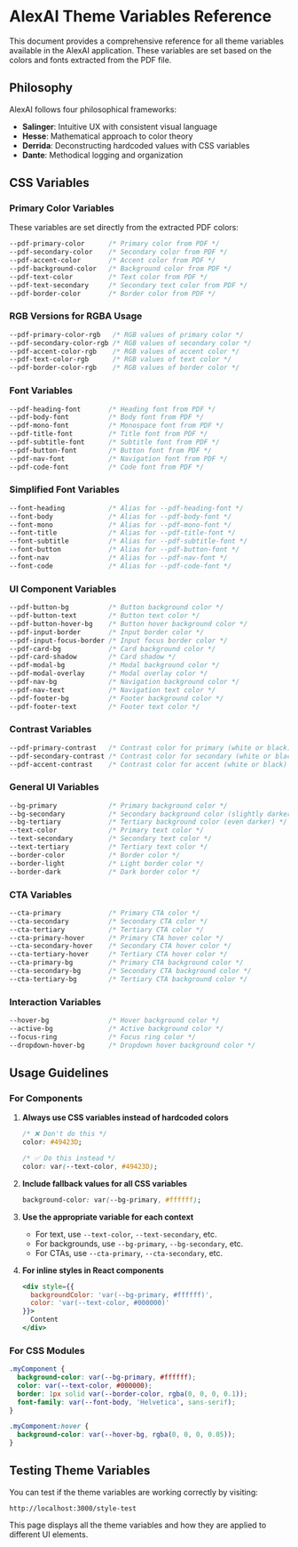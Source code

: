 # AlexAI Theme Variables Reference

This document provides a comprehensive reference for all theme variables available in the AlexAI application. These variables are set based on the colors and fonts extracted from the PDF file.

## Philosophy

AlexAI follows four philosophical frameworks:
- **Salinger**: Intuitive UX with consistent visual language
- **Hesse**: Mathematical approach to color theory
- **Derrida**: Deconstructing hardcoded values with CSS variables
- **Dante**: Methodical logging and organization

## CSS Variables

### Primary Color Variables

These variables are set directly from the extracted PDF colors:

```css
--pdf-primary-color      /* Primary color from PDF */
--pdf-secondary-color    /* Secondary color from PDF */
--pdf-accent-color       /* Accent color from PDF */
--pdf-background-color   /* Background color from PDF */
--pdf-text-color         /* Text color from PDF */
--pdf-text-secondary     /* Secondary text color from PDF */
--pdf-border-color       /* Border color from PDF */
```

### RGB Versions for RGBA Usage

```css
--pdf-primary-color-rgb   /* RGB values of primary color */
--pdf-secondary-color-rgb /* RGB values of secondary color */
--pdf-accent-color-rgb    /* RGB values of accent color */
--pdf-text-color-rgb      /* RGB values of text color */
--pdf-border-color-rgb    /* RGB values of border color */
```

### Font Variables

```css
--pdf-heading-font       /* Heading font from PDF */
--pdf-body-font          /* Body font from PDF */
--pdf-mono-font          /* Monospace font from PDF */
--pdf-title-font         /* Title font from PDF */
--pdf-subtitle-font      /* Subtitle font from PDF */
--pdf-button-font        /* Button font from PDF */
--pdf-nav-font           /* Navigation font from PDF */
--pdf-code-font          /* Code font from PDF */
```

### Simplified Font Variables

```css
--font-heading           /* Alias for --pdf-heading-font */
--font-body              /* Alias for --pdf-body-font */
--font-mono              /* Alias for --pdf-mono-font */
--font-title             /* Alias for --pdf-title-font */
--font-subtitle          /* Alias for --pdf-subtitle-font */
--font-button            /* Alias for --pdf-button-font */
--font-nav               /* Alias for --pdf-nav-font */
--font-code              /* Alias for --pdf-code-font */
```

### UI Component Variables

```css
--pdf-button-bg          /* Button background color */
--pdf-button-text        /* Button text color */
--pdf-button-hover-bg    /* Button hover background color */
--pdf-input-border       /* Input border color */
--pdf-input-focus-border /* Input focus border color */
--pdf-card-bg            /* Card background color */
--pdf-card-shadow        /* Card shadow */
--pdf-modal-bg           /* Modal background color */
--pdf-modal-overlay      /* Modal overlay color */
--pdf-nav-bg             /* Navigation background color */
--pdf-nav-text           /* Navigation text color */
--pdf-footer-bg          /* Footer background color */
--pdf-footer-text        /* Footer text color */
```

### Contrast Variables

```css
--pdf-primary-contrast   /* Contrast color for primary (white or black) */
--pdf-secondary-contrast /* Contrast color for secondary (white or black) */
--pdf-accent-contrast    /* Contrast color for accent (white or black) */
```

### General UI Variables

```css
--bg-primary             /* Primary background color */
--bg-secondary           /* Secondary background color (slightly darker) */
--bg-tertiary            /* Tertiary background color (even darker) */
--text-color             /* Primary text color */
--text-secondary         /* Secondary text color */
--text-tertiary          /* Tertiary text color */
--border-color           /* Border color */
--border-light           /* Light border color */
--border-dark            /* Dark border color */
```

### CTA Variables

```css
--cta-primary            /* Primary CTA color */
--cta-secondary          /* Secondary CTA color */
--cta-tertiary           /* Tertiary CTA color */
--cta-primary-hover      /* Primary CTA hover color */
--cta-secondary-hover    /* Secondary CTA hover color */
--cta-tertiary-hover     /* Tertiary CTA hover color */
--cta-primary-bg         /* Primary CTA background color */
--cta-secondary-bg       /* Secondary CTA background color */
--cta-tertiary-bg        /* Tertiary CTA background color */
```

### Interaction Variables

```css
--hover-bg               /* Hover background color */
--active-bg              /* Active background color */
--focus-ring             /* Focus ring color */
--dropdown-hover-bg      /* Dropdown hover background color */
```

## Usage Guidelines

### For Components

1. **Always use CSS variables instead of hardcoded colors**
   ```css
   /* ❌ Don't do this */
   color: #49423D;
   
   /* ✅ Do this instead */
   color: var(--text-color, #49423D);
   ```

2. **Include fallback values for all CSS variables**
   ```css
   background-color: var(--bg-primary, #ffffff);
   ```

3. **Use the appropriate variable for each context**
   - For text, use `--text-color`, `--text-secondary`, etc.
   - For backgrounds, use `--bg-primary`, `--bg-secondary`, etc.
   - For CTAs, use `--cta-primary`, `--cta-secondary`, etc.

4. **For inline styles in React components**
   ```jsx
   <div style={{ 
     backgroundColor: 'var(--bg-primary, #ffffff)',
     color: 'var(--text-color, #000000)'
   }}>
     Content
   </div>
   ```

### For CSS Modules

```css
.myComponent {
  background-color: var(--bg-primary, #ffffff);
  color: var(--text-color, #000000);
  border: 1px solid var(--border-color, rgba(0, 0, 0, 0.1));
  font-family: var(--font-body, 'Helvetica', sans-serif);
}

.myComponent:hover {
  background-color: var(--hover-bg, rgba(0, 0, 0, 0.05));
}
```

## Testing Theme Variables

You can test if the theme variables are working correctly by visiting:
```
http://localhost:3000/style-test
```

This page displays all the theme variables and how they are applied to different UI elements.
